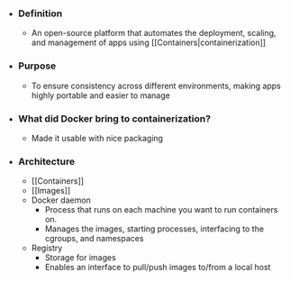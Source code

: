 - ### Definition
	- An open-source platform that automates the deployment, scaling, and management of apps using [[Containers|containerization]]

- ### Purpose
	- To ensure consistency across different environments, making apps highly portable and easier to manage

- ### What did Docker bring to containerization?
	- Made it usable with nice packaging

- ### Architecture
	- [[Containers]]
	- [[Images]]
	- Docker daemon
		- Process that runs on each machine you want to run containers on. 
		- Manages the images, starting processes, interfacing to the cgroups, and namespaces
	- Registry
		- Storage for images
		- Enables an interface to pull/push images to/from a local host